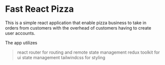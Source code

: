 # Fast React Pizza

This is a simple react application that enable pizza business to take in orders from customers with the overhead of customers having to create user accounts.

The app utilizes

> react router for routing and remote state management
> redux toolkit for ui state management
> tailwindcss for styling
